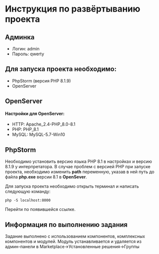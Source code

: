 # Инструкция по развёртыванию проекта #

## Админка ##
- Логин: admin
- Пароль: qwerty

## Для запуска проекта необходимо: ##
- PhpStorm (версия PHP 8.1.9)
- OpenServer

## OpenServer ## 
#### Настройки для OpenServer: ####
- HTTP: Apache_2.4-PHP_8.0-8.1
- PHP: PHP_8.1
- MySQL: MySQL-5.7-Win10

## PhpStorm ##
Необходимо установить версию языка PHP 8.1 в настройках и версию 8.1.9 у интерпретатора.
В случае проблем с версией PHP при запуске проекта, необходимо изменить **path** переменную, указав в ней путь до файла **php.exe** версии 8.1 в **OpenSever**.

Для запуска проекта необходимо открыть терминал и написать следующую команду:
```
php -S localhost:8000
```
Перейти по появившейся ссылке.

## Информация по выполнению задания ##
Задание выполнено с использованием компонентов, комплексных компонентов и модулей.
Модуль устанавливается и удаляется из админ-панели в Marketplace->Установленные решения->Группы